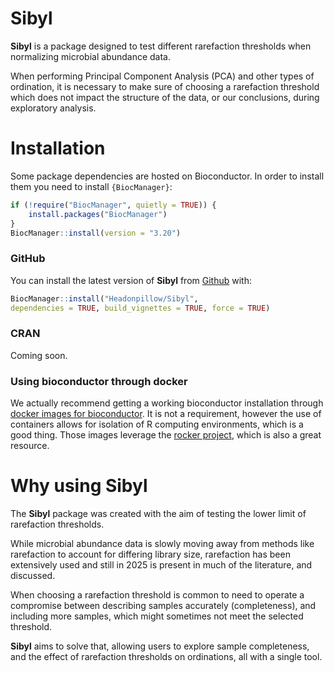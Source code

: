 # Sibyl

**Sibyl** is a package designed to test different rarefaction thresholds when 
normalizing microbial abundance data.  

When performing Principal Component Analysis (PCA) and other types of ordination, 
it is necessary to make sure of choosing a rarefaction threshold which does not 
impact the structure of the data, or our conclusions, during exploratory analysis.  

# Installation

Some package dependencies are hosted on Bioconductor. In order to install them 
you need to install `{BiocManager}`:

``` r
if (!require("BiocManager", quietly = TRUE)) {
    install.packages("BiocManager")
}
BiocManager::install(version = "3.20")
```

### GitHub

You can install the latest version of **Sibyl** from 
[Github](https://github.com/Headonpillow/Sibyl) with:

``` r
BiocManager::install("Headonpillow/Sibyl", 
dependencies = TRUE, build_vignettes = TRUE, force = TRUE)

```

### CRAN

Coming soon.

### Using bioconductor through docker

We actually recommend getting a working bioconductor installation through
[docker images for bioconductor](https://bioconductor.org/help/docker/). It is
not a requirement, however the use of containers allows for isolation of R
computing environments, which is a good thing. 
Those images leverage the [rocker project](https://github.com/rocker-org), which 
is also a great resource.

# Why using Sibyl

The **Sibyl** package was created with the aim of testing the lower limit of
rarefaction thresholds. 

While microbial abundance data is slowly moving away from methods like rarefaction
to account for differing library size, rarefaction has been extensively used 
and still in 2025 is present in much of the literature, and discussed.

When choosing a rarefaction threshold is common to need to operate a compromise 
between describing samples accurately (completeness), and including more samples,
which might sometimes not meet the selected threshold. 

**Sibyl** aims to solve that, allowing users to explore sample completeness, 
and the effect of rarefaction thresholds on ordinations, all with a single tool.
